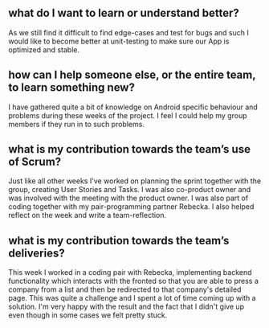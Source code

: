 ## what do I want to learn or understand better?

As we still find it difficult to find edge-cases and test for bugs and such I would like to become better at unit-testing to make sure our App is optimized and stable.

## how can I help someone else, or the entire team, to learn something new?

I have gathered quite a bit of knowledge on Android specific behaviour and problems during these weeks of the project. I feel I could help my group members if
they run in to such problems.

## what is my contribution towards the team’s use of Scrum?

Just like all other weeks I've worked on planning the sprint together with the group, creating User Stories and Tasks. I was also co-product owner and 
was involved with the meeting with the product owner. I was also part of coding together with my pair-programming partner Rebecka. I also helped reflect on the week
and write a team-reflection.

## what is my contribution towards the team’s deliveries?

This week I worked in a coding pair with Rebecka, implementing backend functionality which interacts with the fronted so that you are able to press a company from a list
and then be redirected to that company's detailed page. This was quite a challenge and I spent a lot of time coming up with a solution. I'm very happy with the result
and the fact that I didn't give up even though in some cases we felt pretty stuck.

